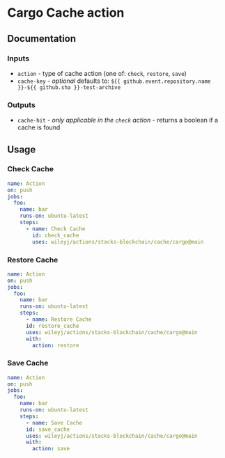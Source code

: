 # Cargo Cache action

## Documentation

### Inputs

- `action` - type of cache action (one of: `check`, `restore`, `save`)
- `cache-key` - _optional_ defaults to: `${{ github.event.repository.name }}-${{ github.sha }}-test-archive`

### Outputs

- `cache-hit` - _only applicable in the `check` action_ - returns a boolean if a cache is found

## Usage

### Check Cache

```yaml
name: Action
on: push
jobs:
  foo:
    name: bar
    runs-on: ubuntu-latest
    steps:
      - name: Check Cache
        id: check_cache
        uses: wileyj/actions/stacks-blockchain/cache/cargo@main
```

### Restore Cache

```yaml
name: Action
on: push
jobs:
  foo:
    name: bar
    runs-on: ubuntu-latest
    steps:
      - name: Restore Cache
      id: restore_cache
      uses: wileyj/actions/stacks-blockchain/cache/cargo@main
      with:
        action: restore
```

### Save Cache

```yaml
name: Action
on: push
jobs:
  foo:
    name: bar
    runs-on: ubuntu-latest
    steps:
      - name: Save Cache
      id: save_cache
      uses: wileyj/actions/stacks-blockchain/cache/cargo@main
      with:
        action: save
```
